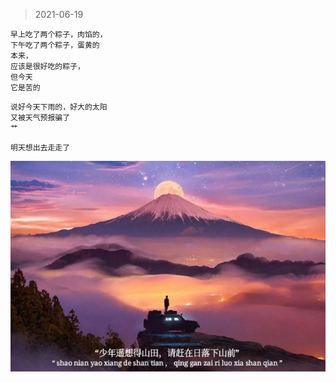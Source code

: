 > 2021-06-19
```
早上吃了两个粽子，肉馅的，
下午吃了两个粽子，蛋黄的
本来，
应该是很好吃的粽子，
但今天
它是苦的
```

```
说好今天下雨的，好大的太阳
又被天气预报骗了
艹
```

```
明天想出去走走了
```

![](../../images/2021-0619.jpeg)
